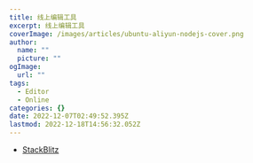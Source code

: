 ```yaml
---
title: 线上编辑工具
excerpt: 线上编辑工具
coverImage: /images/articles/ubuntu-aliyun-nodejs-cover.png
author:
  name: ""
  picture: ""
ogImage:
  url: ""
tags:
  - Editor
  - Online
categories: {}
date: 2022-12-07T02:49:52.395Z
lastmod: 2022-12-18T14:56:32.052Z
---
```


- [StackBlitz](https://stackblitz.com/)
